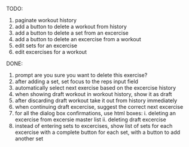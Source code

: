 TODO:
1. paginate workout history
2. add a button to delete a workout from history
3. add a button to delete a set from an excercise
4. add a button to delete an excercise from a workout
5. edit sets for an excercise
6. edit excercises for a workout


DONE:
1. prompt are you sure you want to delete this exercise?
2. after adding a set, set focus to the reps input field
3. automatically select next exercise based on the excercise history
4. when showing draft workout in workout history, show it as draft
5. after discarding draft workout take it out from history immediately
6. when continuing draft excercise, suggest the correct next excercise
7. for all the dialog box confirmations, use html boxes:
    i. deleting an excercise from excersie master list
    ii. deleting draft excercise
8. instead of entering sets to excercises, show list of sets for each excercise with a complete button for each set, with a button to add another set